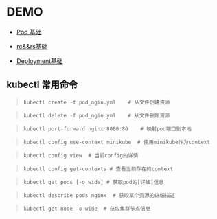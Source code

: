 # DEMO

- [Pod 基础](https://github.com/kangapp/Docker/tree/master/src/k8s_demo/pod-basic)

- [rc&&rs基础](https://github.com/kangapp/Docker/tree/master/src/k8s_demo/rc-rs-basic)

- [Deployment基础](https://github.com/kangapp/Docker/tree/master/src/k8s_demo/Deployment)

## kubectl 常用命令

>     kubectl create -f pod_ngin.yml    # 从文件创建资源  

>     kubectl delete -f pod_ngin.yml    # 从文件删除资源  

>     kubectl port-forward nginx 8080:80    # 映射pod端口到本地  

>     kubectl config use-context minikube  # 使用minikube作为context  

>     kubectl config view  # 当前config的详情  

>     kubectl config get-contexts # 查看当前存在的context  

>     kubectl get pods [-o wide] # 获取pod的[详细]信息  

>     kubectl describe pods nginx  # 获取某个资源的详细描述  

>     kubectl get node -o wide  # 获取集群节点信息